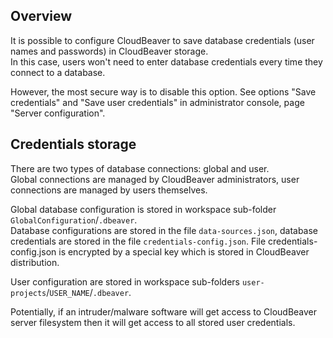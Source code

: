 ## Overview 

It is possible to configure CloudBeaver to save database credentials (user names and passwords) in CloudBeaver storage.  
In this case, users won't need to enter database credentials every time they connect to a database.  

However, the most secure way is to disable this option.  See options "Save credentials" and "Save user credentials" in administrator console, page "Server configuration".

## Credentials storage

There are two types of database connections: global and user.  
Global connections are managed by CloudBeaver administrators, user connections are managed by users themselves.  

Global database configuration is stored in workspace sub-folder `GlobalConfiguration`/`.dbeaver`.  
Database configurations are stored in the file `data-sources.json`, database credentials are stored in the file `credentials-config.json`. File credentials-config.json is encrypted by a special key which is stored in CloudBeaver distribution.

User configuration are stored in workspace sub-folders `user-projects`/`USER_NAME`/`.dbeaver`.

Potentially, if an intruder/malware software will get access to CloudBeaver server filesystem then it will get access to all stored user credentials.